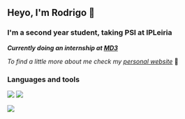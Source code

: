 ## Heyo, I'm Rodrigo 👋

### I'm a second year student, taking PSI at IPLeiria

_**Currently doing an internship at [MD3](https://md3.pt)**_

_To find a little more about me check my [personal website](https://rfcarreira33.github.io)_ 🧐

### Languages and tools

![](https://skillicons.dev/icons?i=php,java,python,md)
![](https://skillicons.dev/icons?i=mysql,neovim,vscode,github)

[![](https://github-readme-stats.vercel.app/api?username=rfcarreira33&include_all_commits=true&count_private=true&show_icons=true&pull_requests=false&theme=city_lights)]()
